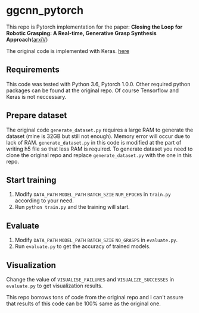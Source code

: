 # ggcnn_pytorch
This repo is Pytorch implementation for the paper:
**Closing the Loop for Robotic Grasping: A Real-time, Generative Grasp Synthesis Approach**([arxiV](https://arxiv.org/abs/1804.05172))

The original code is implemented with Keras. [here](https://github.com/dougsm/ggcnn)

## Requirements
This code was tested with Python 3.6, Pytorch 1.0.0. Other required python packages can be found at the original repo. Of course Tensorflow and Keras is not neccessary. 

## Prepare dataset
The original code `generate_dataset.py` requires a large RAM to generate the dataset (mine is 32GB but still not enough). Memory error will occur due to lack of RAM. `generate_dataset.py` in this code is modified at the part of writing h5 file so that less RAM is required. To generate dataset you need to clone the original repo and replace `generate_dataset.py` with the one in this repo.

## Start training
1. Modify `DATA_PATH` `MODEL_PATH` `BATCH_SZIE` `NUM_EPOCHS` in `train.py` according to your need.
2. Run `python train.py` and the training will start.

## Evaluate
1. Modify `DATA_PATH` `MODEL_PATH` `BATCH_SZIE` `NO_GRASPS` in `evaluate.py`.
2. Run `evaluate.py` to get the accuracy of trained models.

## Visualization
Change the value of `VISUALISE_FAILURES` and `VISUALIZE_SUCCESSES` in `evaluate.py` to get visualization results.


This repo borrows tons of code from the original repo and I can't assure that results of this code can be 100% same as the original one.
